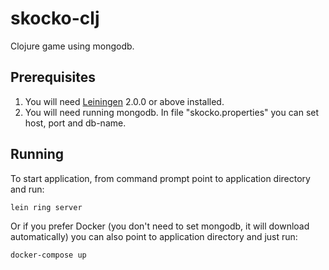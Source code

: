 # skocko-clj

Clojure game using mongodb.

## Prerequisites

1) You will need [Leiningen][] 2.0.0 or above installed.
2) You will need running mongodb. In file "skocko.properties" you 
    can set host, port and db-name.

[leiningen]: https://github.com/technomancy/leiningen

## Running

To start application, from command prompt point to application directory
 and run:

    lein ring server
    
Or if you prefer Docker (you don't need to set mongodb, it will download automatically) you can also point to application directory and just run:
    
    docker-compose up
